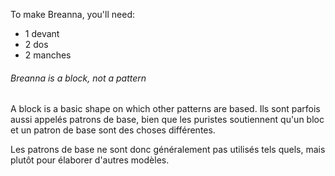 To make Breanna, you'll need:

 - 1 devant
 - 2 dos
 - 2 manches

<Note>

###### Breanna is a block, not a pattern

A block is a basic shape on which other patterns are based.
Ils sont parfois aussi appelés patrons de base, bien que les puristes soutiennent qu'un bloc et un patron de base sont des choses différentes.

Les patrons de base ne sont donc généralement pas utilisés tels quels, mais plutôt pour élaborer d'autres modèles.

</Note>

